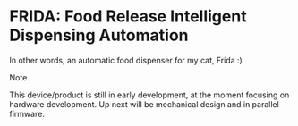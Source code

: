 # FRIDA: Food Release Intelligent Dispensing Automation

In other words, an automatic food dispenser for my cat, Frida :)

> [!NOTE]
> This device/product is still in early development, at the moment focusing on hardware development. Up next will be mechanical design and in parallel firmware.
